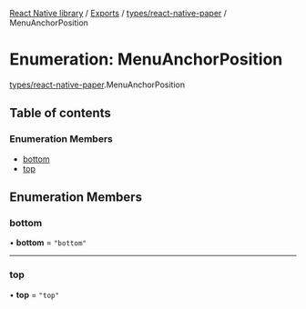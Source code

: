 [React Native library](../index.md) / [Exports](../modules.md) / [types/react-native-paper](../modules/types_react_native_paper.md) / MenuAnchorPosition

# Enumeration: MenuAnchorPosition

[types/react-native-paper](../modules/types_react_native_paper.md).MenuAnchorPosition

## Table of contents

### Enumeration Members

- [bottom](types_react_native_paper.MenuAnchorPosition.md#bottom)
- [top](types_react_native_paper.MenuAnchorPosition.md#top)

## Enumeration Members

### bottom

• **bottom** = ``"bottom"``

___

### top

• **top** = ``"top"``
